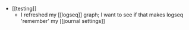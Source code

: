 - [[testing]]
	- I refreshed my [[logseq]] graph; I want to see if that makes logseq 'remember' my [[journal settings]]